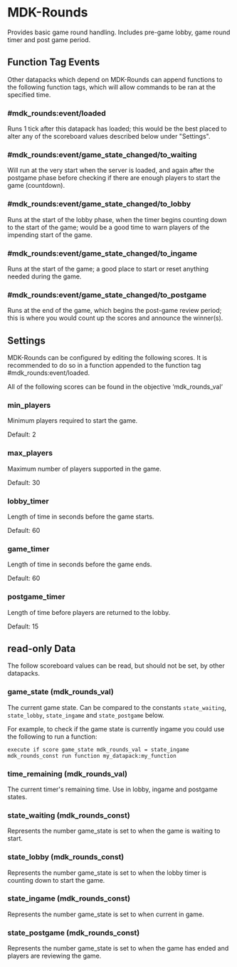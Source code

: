# MDK-Rounds

Provides basic game round handling. Includes pre-game lobby, game round timer and post game period.

## Function Tag Events

Other datapacks which depend on MDK-Rounds can append functions to the following function tags, which will allow commands to be ran at the specified time.

### #mdk_rounds:event/loaded

Runs 1 tick after this datapack has loaded; this would be the best placed to alter any of the  scoreboard values described below under "Settings".

### #mdk_rounds:event/game_state_changed/to_waiting

Will run at the very start when the server is loaded, and again after the postgame phase before checking if there are enough players to start the game (countdown).

### #mdk_rounds:event/game_state_changed/to_lobby

Runs at the start of the lobby phase, when the timer begins counting down to the start of the game; would be a good time to warn players of the impending start of the game.

### #mdk_rounds:event/game_state_changed/to_ingame

Runs at the start of the game; a good place to start or reset anything needed during the game.

### #mdk_rounds:event/game_state_changed/to_postgame

Runs at the end of the game, which begins the post-game review period; this is where you would count up the scores and announce the winner(s).

## Settings

MDK-Rounds can be configured by editing the following scores. It is recommended to do so in a function appended to the function tag #mdk_rounds:event/loaded.

All of the following scores can be found in the objective ‘mdk_rounds_val‘

### min_players

Minimum players required to start the game.

Default: 2

### max_players

Maximum number of players supported in the game.

Default: 30

### lobby_timer

Length of time in seconds before the game starts.

Default: 60

### game_timer

Length of time in seconds before the game ends.

Default: 60

### postgame_timer

Length of time before players are returned to the lobby.

Default: 15

## read-only Data

The follow scoreboard values can be read, but should not be set, by other datapacks.

### game_state (mdk_rounds_val)

The current game state. Can be compared to the constants `state_waiting`, `state_lobby`, `state_ingame` and `state_postgame` below.

For example, to check if the game state is currently ingame you could use the following to run a function:

```mcfunction
execute if score game_state mdk_rounds_val = state_ingame mdk_rounds_const run function my_datapack:my_function
```

### time_remaining (mdk_rounds_val)

The current timer's remaining time. Use in lobby, ingame and postgame states. 

### state_waiting (mdk_rounds_const)

Represents the number game_state is set to when the game is waiting to start.

### state_lobby (mdk_rounds_const)

Represents the number game_state is set to when the lobby timer is counting down to start the game.

### state_ingame (mdk_rounds_const)

Represents the number game_state is set to when current in game.

### state_postgame (mdk_rounds_const)

Represents the number game_state is set to when the game has ended and players are reviewing the game.
